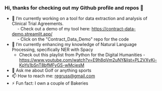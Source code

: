 ### Hi, thanks for checking out my Github profile and repos 👋

<!--
**regruss/regruss** is a ✨ _special_ ✨ repository because its `README.md` (this file) appears on your GitHub profile.

Here are some ideas to get you started:
- 👯 I’m looking to collaborate on ...
- 🤔 I’m looking for help with ...
- 😄
-->

- 🔭 I’m currently working on a tool for data extraction and analysis of Clinical Trial Agreements. <br/>
&emsp; - Check out a demo of my tool here: https://contract-data-demo.streamlit.app/ <br/>
&emsp; - Click on the "Contract_Data_Demo" repo for the code
- 🌱 I’m currently enhancing my knowledge of Natural Language Processing, specifically NER with Spacy
  - Check out this playlist from Python for the Digital Humanities - https://www.youtube.com/watch?v=E9h8qVm2uNY&list=PL2VXyKi-KpYs1bSnT8bfMFyGS-wMcjesM
- 💬 Ask me about Golf or anything sports
- 📫 How to reach me: regruss@gmail.com
- ⚡ Fun fact: I own a couple of Bakeries






